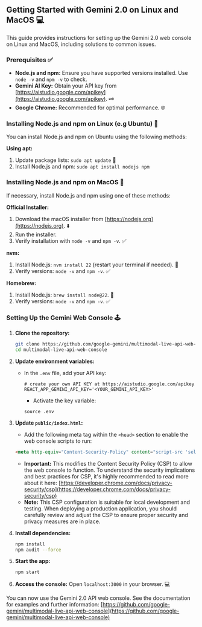 ## Getting Started with Gemini 2.0 on Linux and MacOS 💻

This guide provides instructions for setting up the Gemini 2.0 web console on Linux and MacOS, including solutions to common issues.

### Prerequisites ✅

* **Node.js and npm:** Ensure you have supported versions installed. Use `node -v` and `npm -v` to check.
* **Gemini AI Key:**  Obtain your API key from [https://aistudio.google.com/apikey](https://aistudio.google.com/apikey). 🗝️
* **Google Chrome:**  Recommended for optimal performance. 🌐

### Installing Node.js and npm on Linux (e.g Ubuntu) 🐧

You can install Node.js and npm on Ubuntu using the following methods:

**Using apt:**

1. Update package lists: `sudo apt update` 🔄
2. Install Node.js and npm: `sudo apt install nodejs npm`

### Installing Node.js and npm on MacOS 🍎

If necessary, install Node.js and npm using one of these methods:

**Official Installer:**

1. Download the macOS installer from [https://nodejs.org](https://nodejs.org). ⬇️
2. Run the installer.
3. Verify installation with `node -v` and `npm -v`. ✅

**nvm:**

1. Install Node.js: `nvm install 22` (restart your terminal if needed). 🔄
2. Verify versions: `node -v` and `npm -v`. ✅

**Homebrew:**

1. Install Node.js: `brew install node@22`. 🍺
2. Verify versions: `node -v` and `npm -v`. ✅


### Setting Up the Gemini Web Console 🕹️

1. **Clone the repository:**
   ```bash
   git clone https://github.com/google-gemini/multimodal-live-api-web-console.git
   cd multimodal-live-api-web-console
   ```

2. **Update environment variables:**
   * In the `.env` file, add your API key:
     ```
     # create your own API KEY at https://aistudio.google.com/apikey
     REACT_APP_GEMINI_API_KEY='<YOUR_GEMINI_API_KEY>'
     ```
      * Activate the key variable:
     ```
     source .env
     ```

3. **Update `public/index.html`:** 

    * Add the following meta tag within the `<head>` section to enable the web console scripts to run:

     ```html
     <meta http-equiv="Content-Security-Policy" content="script-src 'self' 'wasm-unsafe-eval' 'inline-speculation-rules' http://localhost:3000 chrome-extension://* blob:;">
     ```

   * **Important:** This modifies the Content Security Policy (CSP) to allow the web console to function. To understand the security implications and best practices for CSP, it's highly recommended to read more about it here: [https://developer.chrome.com/docs/privacy-security/csp](https://developer.chrome.com/docs/privacy-security/csp)
   * **Note:** This CSP configuration is suitable for local development and testing. When deploying a production application, you should carefully review and adjust the CSP to ensure proper security and privacy measures are in place.

4. **Install dependencies:**
   ```bash
   npm install
   npm audit --force
   ```

5. **Start the app:**
   ```bash
   npm start
   ```

6. **Access the console:** Open `localhost:3000` in your browser. 💻

You can now use the Gemini 2.0 API web console. See the documentation for examples and further information: [https://github.com/google-gemini/multimodal-live-api-web-console](https://github.com/google-gemini/multimodal-live-api-web-console)
